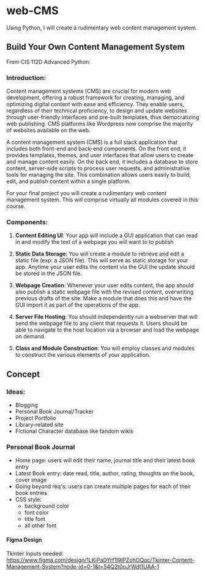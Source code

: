 # web-CMS
Using Python, I will create a rudimentary web content management system.

## Build Your Own Content Management System

From CIS 112D Advanced Python:
### Introduction:
Content management systems (CMS) are crucial for modern web development, offering a robust framework for creating, managing, and optimizing digital content with ease and efficiency. They enable users, regardless of their technical proficiency, to design and update websites through user-friendly interfaces and pre-built templates, thus democratizing web publishing. CMS platforms like Wordpress now comprise the majority of websites available on the web.

A content management system (CMS) is a full stack application that includes both front-end and back-end components. On the front end, it provides templates, themes, and user interfaces that allow users to create and manage content easily. On the back end, it includes a database to store content, server-side scripts to process user requests, and administrative tools for managing the site. This combination allows users easily to build, edit, and publish content within a single platform.

For your final project you will create a rudimentary web content management system. This will comprise virtually all modules covered in this course. 

### Components:
1. <b>Content Editing UI</b>: 
Your app will include a GUI application that can read in and modify the text of a webpage you will want to to publish

2. <b>Static Data Storage</b>: 
You will create a module to retrieve and edit a static file (exp: a JSON file). This will serve as static storage for your app. Anytime your user edits the content via the GUI the update should be stored in the JSON file.

3. <b>Webpage Creation</b>: 
Whenever your user edits content, the app should also publish a static webpage file with the revised content, overwriting previous drafts of the site. Make a module that does this and have the GUI import it as part of the operations of the app. 

4. <b>Server File Hosting</b>: 
You should independently run a webserver that will send the webpage file to any client that requests it. Users should be able to navigate to the host location via a browser and load the webpage on demand.

5. <b>Class and Module Construction</b>: 
You will employ classes and modules to construct the various elements of your application.

## Concept

### Ideas:
- Blogging
- Personal Book Journal/Tracker
- Project Portfolio
- Library-related site
- Fictional Character database like fandom wikis

### Personal Book Journal

- Home page: users will edit their name, journal title and their latest book entry
- Latest Book entry: date read, title, author, rating, thoughts on the book, cover image
- Going beyond req's: users can create multiple pages for each of their book entries
- CSS style:
  - background color
  - font color
  - title font
  - all other font

#### Figma Design

Tkinter Inputs needed:
https://www.figma.com/design/1LKiPaDYrf1I9lPZohOQoc/Tkinter-Content-Management-System?node-id=0-1&t=54Q2t0oJrWdt1UAA-1
